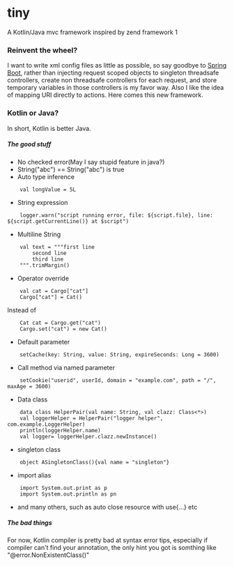# tiny
A Kotlin/Java mvc framework inspired by zend framework 1

### Reinvent the wheel?
I want to write xml config files as little as possible, so say goodbye to [Spring Boot](https://spring.io/projects/spring-boot), rather than injecting request scoped objects to singleton threadsafe controllers, create non threadsafe controllers for each request, and store temporary variables in those controllers is my favor way. Also I like the idea of mapping URI directly to actions. Here comes this new framework.

### Kotlin or Java?
In short, Kotlin is better Java.

##### The good stuff
* No checked error(May I say stupid feature in java?)
* String("abc") == String("abc") is true
* Auto type inference  
```
	val longValue = 5L
```	
* String expression  
```
	logger.warn("script running error, file: ${script.file}, line: ${script.getCurrentLine()} at $script")
```
* Multiline String
```
	val text = """first line
		second line
		third line
	""".trimMargin()
```
* Operator override  
```  
	val cat = Cargo["cat"]
	Cargo["cat"] = Cat()
```	
Instead of  
```
	Cat cat = Cargo.get("cat")
	Cargo.set("cat") = new Cat()
```
* Default parameter  
```
	setCache(key: String, value: String, expireSeconds: Long = 3600)
```	
* Call method via named parameter 
``` 
	setCookie("userid", userId, domain = "example.com", path = "/", maxAge = 3600)
```	
* Data class  
```
	data class HelperPair(val name: String, val clazz: Class<*>)
	val loggerHelper = HelperPair("logger helper", com.example.LoggerHelper)
	println(loggerHelper.name)
	val logger= loggerHelper.clazz.newInstance()
```	
* singleton class  
```
	object ASingletonClass(){val name = "singleton"}
```	
* import alias  

```
	import System.out.print as p
	import System.out.println as pn
```	
* and many others, such as auto close resource with use{...} etc

##### The bad things
For now, Kotlin compiler is pretty bad at syntax error tips, especially if compiler can't find your annotation, the only hint you got is somthing like "@error.NonExistentClass()"




